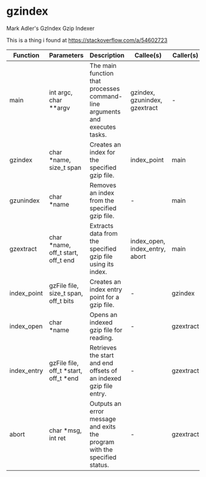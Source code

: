 # gzindex
Mark Adler's GzIndex Gzip Indexer


This is a thing i found at https://stackoverflow.com/a/54602723

| Function               | Parameters                             | Description                                                                 | Callee(s)                             | Caller(s)              |
|------------------------|----------------------------------------|-----------------------------------------------------------------------------|---------------------------------------|------------------------|
| main                   | int argc, char **argv                 | The main function that processes command-line arguments and executes tasks. | gzindex, gzunindex, gzextract         | -                      |
| gzindex                | char *name, size_t span               | Creates an index for the specified gzip file.                                | index_point                           | main                   |
| gzunindex              | char *name                             | Removes an index from the specified gzip file.                               | -                                     | main                   |
| gzextract              | char *name, off_t start, off_t end     | Extracts data from the specified gzip file using its index.                 | index_open, index_entry, abort        | main                   |
| index_point            | gzFile file, size_t span, off_t bits  | Creates an index entry point for a gzip file.                                | -                                     | gzindex                |
| index_open             | char *name                             | Opens an indexed gzip file for reading.                                      | -                                     | gzextract              |
| index_entry            | gzFile file, off_t *start, off_t *end  | Retrieves the start and end offsets of an indexed gzip file entry.          | -                                     | gzextract              |
| abort                  | char *msg, int ret                     | Outputs an error message and exits the program with the specified status.    | -                                     | gzextract              |
